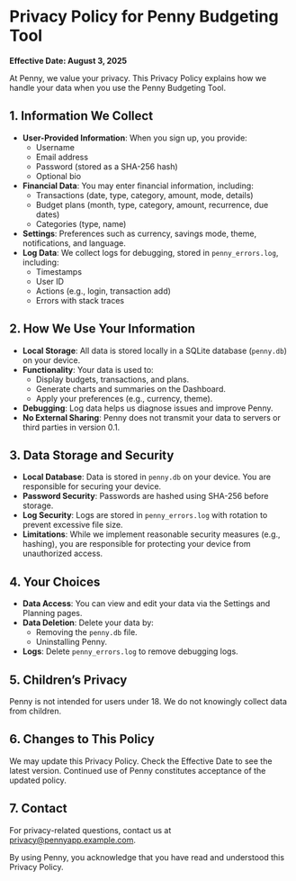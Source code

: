 # Privacy Policy for Penny Budgeting Tool

**Effective Date: August 3, 2025**

At Penny, we value your privacy. This Privacy Policy explains how we handle your data when you use the Penny Budgeting Tool.

## 1. Information We Collect
- **User-Provided Information**: When you sign up, you provide:
  - Username
  - Email address
  - Password (stored as a SHA-256 hash)
  - Optional bio
- **Financial Data**: You may enter financial information, including:
  - Transactions (date, type, category, amount, mode, details)
  - Budget plans (month, type, category, amount, recurrence, due dates)
  - Categories (type, name)
- **Settings**: Preferences such as currency, savings mode, theme, notifications, and language.
- **Log Data**: We collect logs for debugging, stored in `penny_errors.log`, including:
  - Timestamps
  - User ID
  - Actions (e.g., login, transaction add)
  - Errors with stack traces

## 2. How We Use Your Information
- **Local Storage**: All data is stored locally in a SQLite database (`penny.db`) on your device.
- **Functionality**: Your data is used to:
  - Display budgets, transactions, and plans.
  - Generate charts and summaries on the Dashboard.
  - Apply your preferences (e.g., currency, theme).
- **Debugging**: Log data helps us diagnose issues and improve Penny.
- **No External Sharing**: Penny does not transmit your data to servers or third parties in version 0.1.

## 3. Data Storage and Security
- **Local Database**: Data is stored in `penny.db` on your device. You are responsible for securing your device.
- **Password Security**: Passwords are hashed using SHA-256 before storage.
- **Log Security**: Logs are stored in `penny_errors.log` with rotation to prevent excessive file size.
- **Limitations**: While we implement reasonable security measures (e.g., hashing), you are responsible for protecting your device from unauthorized access.

## 4. Your Choices
- **Data Access**: You can view and edit your data via the Settings and Planning pages.
- **Data Deletion**: Delete your data by:
  - Removing the `penny.db` file.
  - Uninstalling Penny.
- **Logs**: Delete `penny_errors.log` to remove debugging logs.

## 5. Children’s Privacy
Penny is not intended for users under 18. We do not knowingly collect data from children.

## 6. Changes to This Policy
We may update this Privacy Policy. Check the Effective Date to see the latest version. Continued use of Penny constitutes acceptance of the updated policy.

## 7. Contact
For privacy-related questions, contact us at privacy@pennyapp.example.com.

By using Penny, you acknowledge that you have read and understood this Privacy Policy.